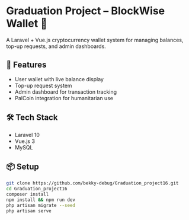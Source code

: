 # Graduation Project – BlockWise Wallet 💸

A Laravel + Vue.js cryptocurrency wallet system for managing balances, top-up requests, and admin dashboards.

## 🔧 Features
- User wallet with live balance display
- Top-up request system
- Admin dashboard for transaction tracking
- PalCoin integration for humanitarian use

## 🛠️ Tech Stack
- Laravel 10
- Vue.js 3
- MySQL

## 📦 Setup
```bash
git clone https://github.com/bekky-debug/Graduation_project16.git
cd Graduation_project16
composer install
npm install && npm run dev
php artisan migrate --seed
php artisan serve
